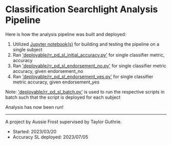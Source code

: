 # Classification Searchlight Analysis Pipeline

Here is how the analysis pipeline was built and deployed:

1. Utilized [Jupyter notebook(s)](exploration/) for building and testing the pipeline on a single subject
2. Ran ['deployable/rr_pd_sl_initial_accuracy.py'](deployable/rr_pd_sl_initial_accuracy.py) for single classifier metric, accuracy
3. Ran ['deployable/rr_pd_sl_endorsement_no.py'](deployable/rr_pd_sl_endorsement_no.py) for single classifier metric accuracy, given endorsement_no
4. Ran ['deployable/rr_pd_sl_endorsement_yes.py'](deployable/rr_pd_sl_endorsement_yes.py) for single classifier metric accuracy, given endorsement_yes

Note: ['deployable/rr_pd_sl_batch.py'](deployable/rr_pd_sl_batch.py) is used to run the respective scripts in batch such that the script is deployed for each subject

Analysis has now been run!

- - - -

A project by Aussie Frost supervised by Taylor Guthrie.
* Started: 2023/03/20
* Accuracy SL deployed: 2023/07/05
